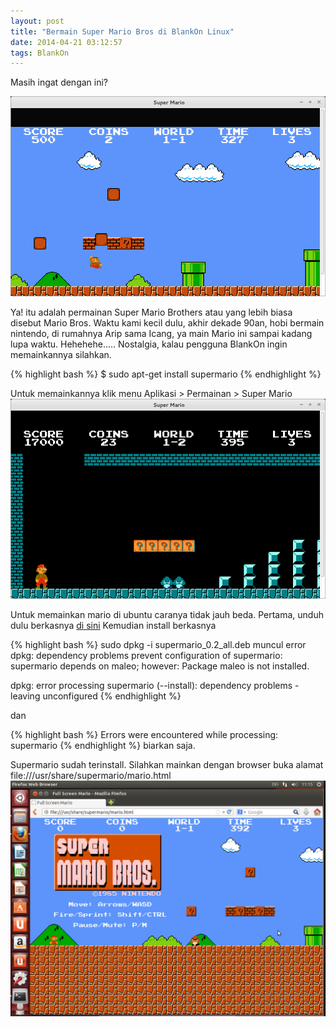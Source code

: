 ```yaml
---
layout: post
title: "Bermain Super Mario Bros di BlankOn Linux"
date: 2014-04-21 03:12:57
tags: BlankOn
---
```

Masih ingat dengan ini?

![](/gambar/supermario-linux-1.png)

Ya! itu adalah permainan Super Mario Brothers atau yang lebih biasa disebut Mario Bros. Waktu kami kecil dulu, akhir dekade 90an, hobi bermain nintendo, di rumahnya Arip sama Icang, ya main Mario ini sampai kadang lupa waktu. Hehehehe.....
Nostalgia, kalau pengguna BlankOn ingin memainkannya silahkan.

{% highlight bash %}
$ sudo apt-get install supermario
{% endhighlight %}

Untuk memainkannya klik menu Aplikasi > Permainan > Super Mario
![](/gambar/supermario-linux-2.png)

Untuk memainkan mario di ubuntu caranya tidak jauh beda.
Pertama, unduh dulu berkasnya [di sini](http://kambing.ui.ac.id/blankon/pool/extras-restricted/s/supermario/supermario_0.2_all.deb)
Kemudian install berkasnya

{% highlight bash %}
sudo dpkg -i supermario_0.2_all.deb
muncul error dpkg: dependency problems prevent configuration of supermario:
 supermario depends on maleo; however:
  Package maleo is not installed.

dpkg: error processing supermario (--install):
 dependency problems - leaving unconfigured
{% endhighlight %}

dan 

{% highlight bash %}
Errors were encountered while processing:
 supermario
{% endhighlight %}
biarkan saja.

Supermario sudah terinstall. Silahkan mainkan dengan browser buka alamat file:///usr/share/supermario/mario.html
![](/gambar/supermario-ubuntu.png)
